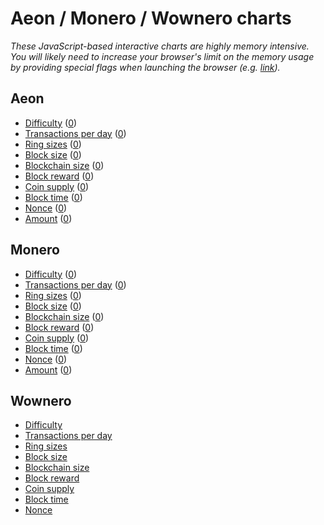 # Aeon / Monero / Wownero charts

_These JavaScript-based interactive charts are highly memory intensive. You will likely need to increase your browser's limit on the memory usage by providing special flags when launching the browser (e.g. [link](https://stackoverflow.com/questions/29620041/is-there-any-memory-limit-for-google-chrome-browser/))._

## Aeon

- [Difficulty](https://stoffu.github.io/diff-chart/aeon-1.html) ([0]((https://stoffu.github.io/diff-chart/aeon-0.html)))
- [Transactions per day](https://stoffu.github.io/diff-chart/aeon-tx-per-day-1.html) ([0]((https://stoffu.github.io/diff-chart/aeon-tx-per-day-0.html)))
- [Ring sizes](https://stoffu.github.io/diff-chart/aeon-ring-size-1.html) ([0]((https://stoffu.github.io/diff-chart/aeon-ring-size-0.html)))
- [Block size](https://stoffu.github.io/diff-chart/aeon-block-size-1.html) ([0]((https://stoffu.github.io/diff-chart/aeon-block-size-0.html)))
- [Blockchain size](https://stoffu.github.io/diff-chart/aeon-bc-size-1.html) ([0]((https://stoffu.github.io/diff-chart/aeon-bc-size-0.html)))
- [Block reward](https://stoffu.github.io/diff-chart/aeon-block-reward-1.html) ([0]((https://stoffu.github.io/diff-chart/aeon-block-reward-0.html)))
- [Coin supply](https://stoffu.github.io/diff-chart/aeon-coin-supply-1.html) ([0]((https://stoffu.github.io/diff-chart/aeon-coin-supply-0.html)))
- [Block time](https://stoffu.github.io/diff-chart/aeon-block-time-1.html) ([0]((https://stoffu.github.io/diff-chart/aeon-block-time-0.html)))
- [Nonce](https://stoffu.github.io/diff-chart/aeon-nonce-1.html) ([0]((https://stoffu.github.io/diff-chart/aeon-nonce-0.html)))
- [Amount](https://stoffu.github.io/diff-chart/aeon-amount-1.html) ([0]((https://stoffu.github.io/diff-chart/aeon-amount-0.html)))

## Monero

- [Difficulty](https://stoffu.github.io/diff-chart/monero-1.html) ([0]((https://stoffu.github.io/diff-chart/monero-0.html)))
- [Transactions per day](https://stoffu.github.io/diff-chart/monero-tx-per-day-1.html) ([0]((https://stoffu.github.io/diff-chart/monero-tx-per-day-0.html)))
- [Ring sizes](https://stoffu.github.io/diff-chart/monero-ring-size-1.html) ([0]((https://stoffu.github.io/diff-chart/monero-ring-size-0.html)))
- [Block size](https://stoffu.github.io/diff-chart/monero-block-size-1.html) ([0]((https://stoffu.github.io/diff-chart/monero-block-size-0.html)))
- [Blockchain size](https://stoffu.github.io/diff-chart/monero-bc-size-1.html) ([0]((https://stoffu.github.io/diff-chart/monero-bc-size-0.html)))
- [Block reward](https://stoffu.github.io/diff-chart/monero-block-reward-1.html) ([0]((https://stoffu.github.io/diff-chart/monero-block-reward-0.html)))
- [Coin supply](https://stoffu.github.io/diff-chart/monero-coin-supply-1.html) ([0]((https://stoffu.github.io/diff-chart/monero-coin-supply-0.html)))
- [Block time](https://stoffu.github.io/diff-chart/monero-block-time-1.html) ([0]((https://stoffu.github.io/diff-chart/monero-block-time-0.html)))
- [Nonce](https://stoffu.github.io/diff-chart/monero-nonce-1.html) ([0]((https://stoffu.github.io/diff-chart/monero-nonce-0.html)))
- [Amount](https://stoffu.github.io/diff-chart/monero-amount-1.html) ([0]((https://stoffu.github.io/diff-chart/monero-amount-0.html)))

## Wownero

- [Difficulty](https://stoffu.github.io/diff-chart/wownero.html)
- [Transactions per day](https://stoffu.github.io/diff-chart/wownero-tx-per-day.html)
- [Ring sizes](https://stoffu.github.io/diff-chart/wownero-ring-size.html)
- [Block size](https://stoffu.github.io/diff-chart/wownero-block-size.html)
- [Blockchain size](https://stoffu.github.io/diff-chart/wownero-bc-size.html)
- [Block reward](https://stoffu.github.io/diff-chart/wownero-block-reward.html)
- [Coin supply](https://stoffu.github.io/diff-chart/wownero-coin-supply.html)
- [Block time](https://stoffu.github.io/diff-chart/wownero-block-time.html)
- [Nonce](https://stoffu.github.io/diff-chart/wownero-nonce.html)
